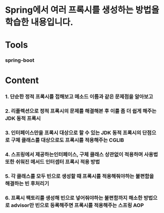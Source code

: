 # Spring에서 여러 프록시를 생성하는 방법을 학습한 내용입니다.

# Tools
### spring-boot

# Content

### 1. 단순한 정적 프록시를 접해보고 메소드 이름과 같은 문제점을 알아보고
### 2. 리플렉션으로 정적 프록시의 문제를 해결해본 후 이를 좀 더 쉽게 해주는 JDK 동적 프록시
### 3. 인터페이스만을 프록시 대상으로 할 수 있는 JDK 동적 프록시의 단점으로 구체 클래스를 대상으로도 프록시를 적용해주는 CGLIB
### 4. 스프링에서 제공하는인터페이스, 구체 클래스 상관없이 적용하며 사용법 또한 쉬워진 메서드 인터셉터 프록시 적용 방법
### 5. 각 클래스를 모두 빈으로 생성할 때 프록시를 적용해줘야하는 불편함을 해결하는 빈 후처리기
### 6. 프록시 팩토리를 생성해 빈으로 넣어줘야하는 불편함까지 해소한 방법으로 advisor만 빈으로 등록해주면 프록시를 적용해주는 스프링 AOP
